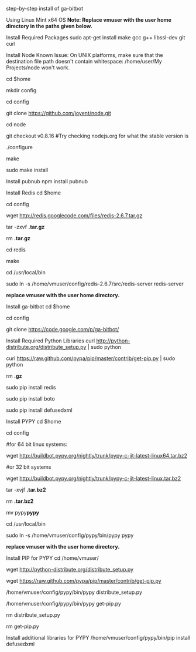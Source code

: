 step-by-step install of ga-bitbot

Using Linux Mint x64 OS
**Note: Replace vmuser with the user home directory in the paths given below.**

Install Required Packages
sudo apt-get install make gcc g++ libssl-dev git curl

Install Node
Known Issue: On UNIX platforms, make sure that the destination file path doesn't contain whitespace: /home/user/My Projects/node won't work.

cd $home

mkdir config

cd config

git clone https://github.com/joyent/node.git

cd node

git checkout v0.8.16 #Try checking nodejs.org for what the stable version is

./configure

make

sudo make install

Install pubnub
npm install pubnub

Install Redis
cd $home

cd config

wget http://redis.googlecode.com/files/redis-2.6.7.tar.gz

tar -zxvf **.tar.gz**

rm **.tar.gz**

cd redis

make

cd /usr/local/bin

sudo ln -s /home/vmuser/config/redis-2.6.7/src/redis-server redis-server

**replace vmuser with the user home directory.**

Install ga-bitbot
cd $home

cd config

git clone https://code.google.com/p/ga-bitbot/

Install Required Python Libraries
curl http://python-distribute.org/distribute_setup.py | sudo python

curl https://raw.github.com/pypa/pip/master/contrib/get-pip.py | sudo python

rm **.gz**

sudo pip install redis

sudo pip install boto

sudo pip install defusedxml

Install PYPY
cd $home

cd config

#for 64 bit linux systems:

wget http://buildbot.pypy.org/nightly/trunk/pypy-c-jit-latest-linux64.tar.bz2

#or 32 bit systems

wget http://buildbot.pypy.org/nightly/trunk/pypy-c-jit-latest-linux.tar.bz2

tar -xvjf **.tar.bz2**

rm **.tar.bz2**

mv pypy**pypy**

cd /usr/local/bin

sudo ln -s /home/vmuser/config/pypy/bin/pypy pypy

**replace vmuser with the user home directory.**

Install PIP for PYPY
cd /home/vmuser/

wget http://python-distribute.org/distribute_setup.py

wget https://raw.github.com/pypa/pip/master/contrib/get-pip.py

/home/vmuser/config/pypy/bin/pypy distribute\_setup.py

/home/vmuser/config/pypy/bin/pypy get-pip.py

rm distribute\_setup.py

rm get-pip.py

Install additional libraries for PYPY
/home/vmuser/config/pypy/bin/pip install defusedxml

